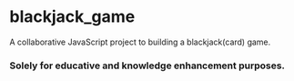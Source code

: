 # blackjack_game
A collaborative JavaScript project to building a blackjack(card) game.
### Solely for educative and knowledge enhancement purposes.
